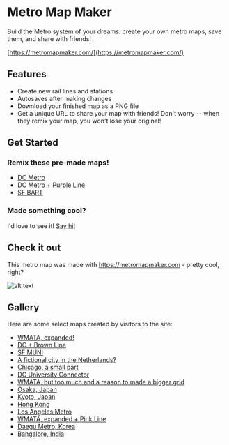 Metro Map Maker
=====

Build the Metro system of your dreams: create your own metro maps, save them, and share with friends!

[https://metromapmaker.com/](https://metromapmaker.com/)

Features
-----
- Create new rail lines and stations
- Autosaves after making changes
- Download your finished map as a PNG file
- Get a unique URL to share your map with friends! Don't worry -- when they remix your map, you won't lose your original!

Get Started
-----
### Remix these pre-made maps!

- [DC Metro](https://metromapmaker.com/?map=1G_CzWEg)
- [DC Metro + Purple Line](https://metromapmaker.com/?map=RLTaZDPk)
- [SF BART](https://metromapmaker.com/?map=st11ur5Q)

### Made something cool?

I'd love to see it! [Say hi!](https://twitter.com/svthmc)

Check it out
-----
This metro map was made with https://metromapmaker.com - pretty cool, right?

![alt text](https://github.com/shannonturner/metro-map-maker/raw/master/metromapmaker.png "This metro map was made with MetroMapMaker.com")

Gallery
-----

Here are some select maps created by visitors to the site:

- [WMATA, expanded!](https://metromapmaker.com/?map=TKurH7zL)
- [DC + Brown Line](https://metromapmaker.com/?map=lt65HuSO)
- [SF MUNI](https://metromapmaker.com/?map=47jyKfXF)
- [A fictional city in the Netherlands?](https://metromapmaker.com/?map=UXcinsKg)
- [Chicago, a small part](https://metromapmaker.com/?map=peVMbwRF)
- [DC University Connector](https://metromapmaker.com/?map=V_mwOdnh)
- [WMATA, but too much and a reason to made a bigger grid](https://metromapmaker.com/?map=e4xWuCds)
- [Osaka, Japan](https://metromapmaker.com/?map=qVgjCfWO)
- [Kyoto, Japan](https://metromapmaker.com/?map=AB13BtdC)
- [Hong Kong](https://metromapmaker.com/?map=7mp56Cqj)
- [Los Angeles Metro](https://metromapmaker.com/?map=xDdrOTq2)
- [WMATA, expanded + Pink Line](https://metromapmaker.com/?map=SqppaM_q)
- [Daegu Metro, Korea](https://metromapmaker.com/?map=2TwtLhxK)
- [Bangalore, India](https://metromapmaker.com/?map=jVHF2CM-)

